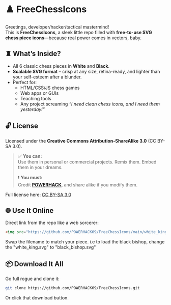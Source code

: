 # ♟️ FreeChessIcons

Greetings, developer/hacker/tactical mastermind!  
This is **FreeChessIcons**, a sleek little repo filled with **free-to-use SVG chess piece icons**—because real power comes in vectors, baby.

## ♜ What’s Inside?

- All 6 classic chess pieces in **White** and **Black**.
- **Scalable SVG format** – crisp at any size, retina-ready, and lighter than your self-esteem after a blunder.
- Perfect for:
  - HTML/CSS/JS chess games
  - Web apps or GUIs
  - Teaching tools
  - Any project screaming *“I need clean chess icons, and I need them yesterday!”*

## 🔓 License

Licensed under the **Creative Commons Attribution-ShareAlike 3.0** (CC BY-SA 3.0).

> ✅ **You can:**  
> Use them in personal or commercial projects. Remix them. Embed them in your dreams.  
>
> ❗ **You must:**  
> Credit **[POWERHACK](https://powerhack.itch.io/)**, and share alike if you modify them.

Full license here: [CC BY-SA 3.0](https://creativecommons.org/licenses/by-sa/3.0/)

## 🌐 Use It Online

Direct link from the repo like a web sorcerer:

```html
<img src="https://github.com/POWERHACK69/FreeChessIcons/main/white_king.svg" alt="White King">
```

Swap the filename to match your piece. i.e to load the black bishop, change the "white_king.svg" to "black_bishop.svg" 

## 📦 Download It All

Go full rogue and clone it:

```bash
git clone https://github.com/POWERHACK69/FreeChessIcons.git
```

Or click that download button.
